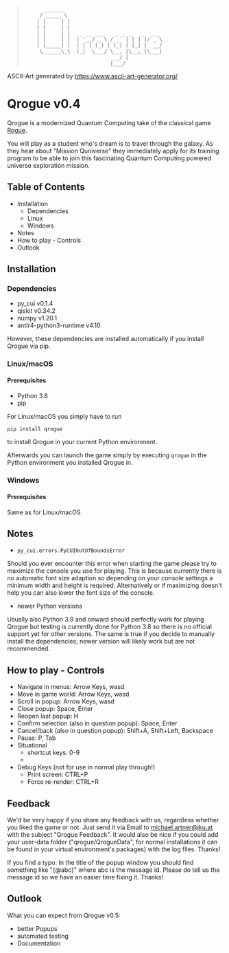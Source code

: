 >           _______           
>          / _____ \          
>         | |     | |         
>         | |     | |         
>         | |     | |   _ __ ___   __ _ _   _  ___         
>         | |     | |  | '__/ _ \ / _` | | | |/ _ \
>         | |_____| |  | | | (_) | (_| | |_| |  __/    
>          \______\_\  |_|  \___/ \__, |\__,_|\___|   
>                                  __/ |            
>                                 |___/ 
ASCII-Art generated by https://www.ascii-art-generator.org/

# Qrogue v0.4 #

Qrogue is a modernized Quantum Computing take of the classical game 
[Rogue](https://en.wikipedia.org/wiki/Rogue_%28video_game%29). 

You will play as a student who's dream is to travel through the galaxy. 
As they hear about "Mission Quniverse" they immediately apply for its 
training program to be able to join this fascinating Quantum Computing 
powered universe exploration mission.


## Table of Contents ##
- Installation
  - Dependencies
  - Linux
  - Windows
- Notes
- How to play - Controls
- Outlook

## Installation ##


### Dependencies ###
- py_cui v0.1.4
- qiskit v0.34.2
- numpy v1.20.1
- antlr4-python3-runtime v4.10

However, these dependencies are installed automatically if you install Qrogue via pip.

### Linux/macOS ###

#### Prerequisites ####

- Python 3.8
- pip

For Linux/macOS you simply have to run 
```bash
pip install qrogue
```
to install Qrogue in your current Python environment. 

Afterwards you can launch the game simply by executing `qrogue` in the Python environment you installed Qrogue in.

### Windows ###

#### Prerequisites ####

Same as for Linux/macOS

## Notes ##

- `py_cui.errors.PyCUIOutOfBoundsError` 

Should you ever encounter this error
when starting the game please try to maximize the console you 
use for playing. This is because currently there is no automatic 
font size adaption so depending on your console settings a 
minimum width and height is required. Alternatively or if 
maximizing doesn't help you can also lower the font size of the 
console.

- newer Python versions

Usually also Python 3.9 and onward should perfectly work for 
playing Qrogue but testing is currently done for Python 3.8 so 
there is no official support yet for other versions. The same 
is true if you decide to manually install the dependencies; newer 
version will likely work but are not recommended.

## How to play - Controls ##
- Navigate in menus: Arrow Keys, wasd
- Move in game world: Arrow Keys, wasd
- Scroll in popup: Arrow Keys, wasd
- Close popup: Space, Enter
- Reopen last popup: H
- Confirm selection (also in question popup): Space, Enter
- Cancel/back (also in question popup): Shift+A, Shift+Left, Backspace
- Pause: P, Tab
- Situational 
  - shortcut keys: 0-9
  - 
- Debug Keys (not for use in normal play through!)
  - Print screen: CTRL+P
  - Force re-render: CTRL+R 
  
## Feedback ##
We'd be very happy if you share any feedback with us, regardless whether you liked the game or not.
Just send it via Email to michael.artner@jku.at with the subject "Qrogue Feedback". 
It would also be nice if you could add your user-data folder ("qrogue/QrogueData", for normal installations it can be found in your virtual environment's packages) with the log files. Thanks!

If you find a typo: In the title of the popup window you should find something like "{@abc}" where abc is the message id. 
Please do tell us the message id so we have an easier time fixing it. Thanks!

## Outlook ##

What you can expect from Qrogue v0.5:
- better Popups
- automated testing
- Documentation

